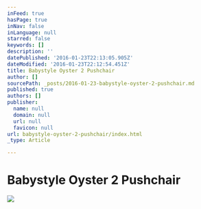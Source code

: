 ```yaml
---
inFeed: true
hasPage: true
inNav: false
inLanguage: null
starred: false
keywords: []
description: ''
datePublished: '2016-01-23T22:13:05.905Z'
dateModified: '2016-01-23T22:12:54.451Z'
title: Babystyle Oyster 2 Pushchair
author: []
sourcePath: _posts/2016-01-23-babystyle-oyster-2-pushchair.md
published: true
authors: []
publisher:
  name: null
  domain: null
  url: null
  favicon: null
url: babystyle-oyster-2-pushchair/index.html
_type: Article

---
```

# Babystyle Oyster 2 Pushchair
![](https://s3-us-west-2.amazonaws.com/the-grid-img/p/daf24689c1496ea034c89133f02263c1c13631e5.jpg)